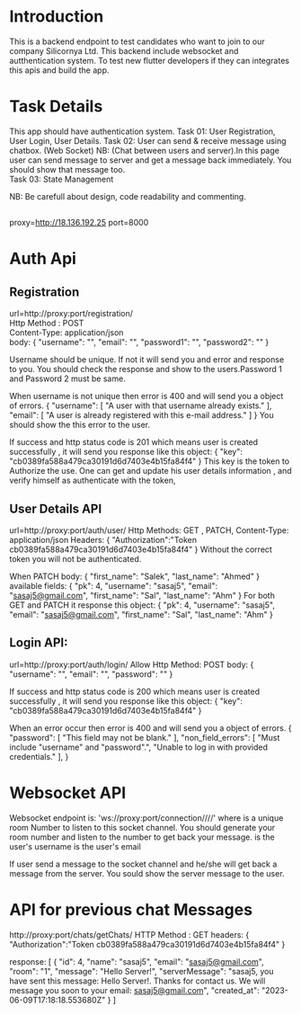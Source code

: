 # Introduction
This is a backend endpoint to test candidates who want to join to our company Silicornya Ltd. 
This backend include websocket and autthentication system.
To test new flutter developers if they can integrates this apis and build the app.

# Task Details
This app should have authentication system.
Task 01: User Registration, User Login, User Details.
Task 02: User can send & receive message using chatbox. (Web Socket)
NB: (Chat between users and server).In this page user can send message to server and get a message back immediately. You should show that message too.  
Task 03: State Management

NB: Be carefull about design, code readability and commenting.

##
proxy=http://18.136.192.25
port=8000
# Auth Api
## Registration
url=http://proxy:port/registration/ \
Http Method : POST \
Content-Type: application/json \
body:
{
    "username": "",
    "email": "",
    "password1": "",
    "password2": ""
}

Username should be unique. If not it will send you and error and response to you. You should check the response and show to the users.Password 1 and Password 2 must be same.

When username is not unique then error is 400 and will send you a object of errors.
{
    "username": [
        "A user with that username already exists."
    ],
    "email": [
        "A user is already registered with this e-mail address."
    ]
}
You should show the this error to the user.

If success and http status code is 201 which means user is created successfully , it will send you response like this object:
{
    "key": "cb0389fa588a479ca30191d6d7403e4b15fa84f4"
}
This key is the token to Authorize the use.
One can get and update his user details information , and verify himself as authenticate with the token,

## User Details API
url=http://proxy:port/auth/user/
Http Methods: GET , PATCH,
Content-Type: application/json
Headers:
{
    "Authorization":"Token cb0389fa588a479ca30191d6d7403e4b15fa84f4"
}
Without the correct token you will not be authenticated.

When PATCH
body:
{
    "first_name": "Salek",
    "last_name": "Ahmed"
}
available fields:
{
    "pk": 4,
    "username": "sasaj5",
    "email": "sasaj5@gmail.com",
    "first_name": "Sal",
    "last_name": "Ahm"
}
For both GET and PATCH it response this object:
{
    "pk": 4,
    "username": "sasaj5",
    "email": "sasaj5@gmail.com",
    "first_name": "Sal",
    "last_name": "Ahm"
}

## Login API:

url=http://proxy:port/auth/login/
Allow Http Method: POST
body:
{
    "username": "",
    "email": "",
    "password": ""
}


If success and http status code is 200 which means user is created successfully , it will send you response like this object:
{
    "key": "cb0389fa588a479ca30191d6d7403e4b15fa84f4"
}

When an error occur then error is 400 and will send you a object of errors.
{
    "password": [
        "This field may not be blank."
    ],
     "non_field_errors": [
        "Must include \"username\" and \"password\".",
         "Unable to log in with provided credentials."
    ],
}

# Websocket API

Websocket endpoint is:
'ws://proxy:port/connection/<room>/<name>/<email>/'
where <room> is a unique room Number to listen to this socket channel. You should generate your room number and listen to the number to get back your message.
<name> is the user's username
<email> is the user's email

If user send a message to the socket channel and he/she will get back a message from the server.
You sould show the server message to the user.


# API for previous chat Messages
http://proxy:port/chats/getChats/
HTTP Method : GET
headers:
{
    "Authorization":"Token cb0389fa588a479ca30191d6d7403e4b15fa84f4"
}

response:
[
    {
        "id": 4,
        "name": "sasaj5",
        "email": "sasaj5@gmail.com",
        "room": "1",
        "message": "Hello Server!",
        "serverMessage": "sasaj5, you have sent this message: Hello Server!. Thanks for contact us. We will message you soon to your email: sasaj5@gmail.com",
        "created_at": "2023-06-09T17:18:18.553680Z"
    }
]
